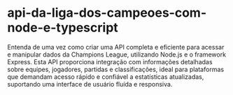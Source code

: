 # api-da-liga-dos-campeoes-com-node-e-typescript

Entenda de uma vez como criar uma API completa e eficiente para acessar e manipular dados da Champions League, utilizando Node.js e o framework Express. Esta API proporciona integração com informações detalhadas sobre equipes, jogadores, partidas e classificações, ideal para plataformas que demandam acesso rápido e confiável a estatísticas atualizadas, suportando uma interface de usuário fluída e responsiva.
